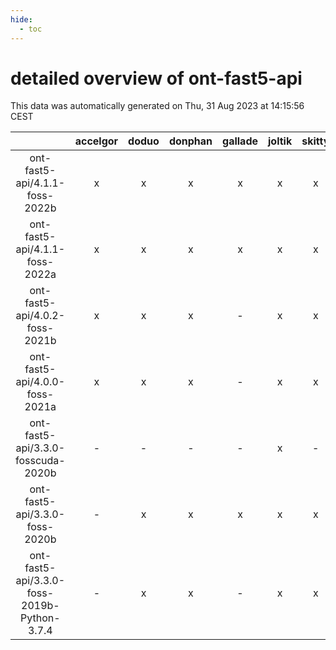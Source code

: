 ```yaml
---
hide:
  - toc
---
```


detailed overview of ont-fast5-api
==================================


This data was automatically generated on Thu, 31 Aug 2023 at 14:15:56 CEST  

| |accelgor|doduo|donphan|gallade|joltik|skitty|swalot|victini|
| :---: | :---: | :---: | :---: | :---: | :---: | :---: | :---: | :---: |
|ont-fast5-api/4.1.1-foss-2022b|x|x|x|x|x|x|x|x|
|ont-fast5-api/4.1.1-foss-2022a|x|x|x|x|x|x|x|x|
|ont-fast5-api/4.0.2-foss-2021b|x|x|x|-|x|x|x|x|
|ont-fast5-api/4.0.0-foss-2021a|x|x|x|-|x|x|x|x|
|ont-fast5-api/3.3.0-fosscuda-2020b|-|-|-|-|x|-|-|-|
|ont-fast5-api/3.3.0-foss-2020b|-|x|x|x|x|x|x|x|
|ont-fast5-api/3.3.0-foss-2019b-Python-3.7.4|-|x|x|-|x|x|x|x|
